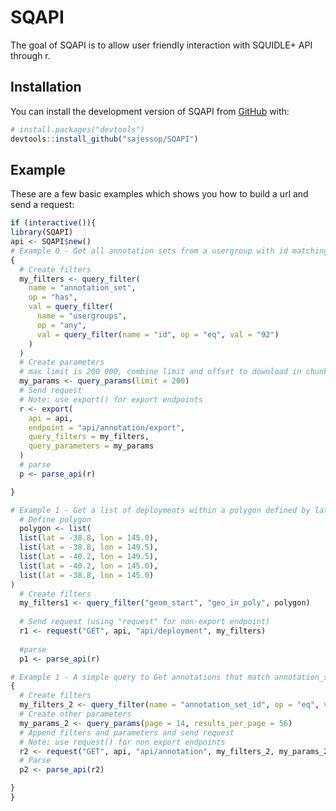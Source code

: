 
<!-- README.md is generated from README.Rmd. Please edit that file -->

# SQAPI

<!-- badges: start -->

<!-- badges: end -->

The goal of SQAPI is to allow user friendly interaction with SQUIDLE+
API through r.

## Installation

You can install the development version of SQAPI from
[GitHub](https://github.com/) with:

``` r
# install.packages("devtools")
devtools::install_github("sajessop/SQAPI")
```

## Example

These are a few basic examples which shows you how to build a url and
send a request:

``` r
if (interactive()){
library(SQAPI)
api <- SQAPI$new()
# Example 0 - Get all annotation sets from a usergroup with id matching 92
{
  # Create filters
  my_filters <- query_filter(
    name = "annotation_set",
    op = "has",
    val = query_filter(
      name = "usergroups",
      op = "any",
      val = query_filter(name = "id", op = "eq", val = "92")
    )
  )
  # Create parameters
  # max limit is 200 000, combine limit and offset to download in chunks
  my_params <- query_params(limit = 200)
  # Send request
  # Note: use export() for export endpoints
  r <- export(
    api = api,
    endpoint = "api/annotation/export",
    query_filters = my_filters,
    query_parameters = my_params
  )
  # parse
  p <- parse_api(r)

}

# Example 1 - Get a list of deployments within a polygon defined by lat long coords
  # Define polygon
  polygon <- list(
  list(lat = -38.8, lon = 145.0),
  list(lat = -38.8, lon = 149.5),
  list(lat = -40.2, lon = 149.5),
  list(lat = -40.2, lon = 145.0),
  list(lat = -38.8, lon = 145.0)
)
  # Create filters
  my_filters1 <- query_filter("geom_start", "geo_in_poly", polygon)
  
  # Send request (using "request" for non-export endpoint)
  r1 <- request("GET", api, "api/deployment", my_filters)
  
  #parse
  p1 <- parse_api(r)

# Example 1 - A simple query to Get annotations that match annotation_set_id = 5432 and specify pagination parameters
{
  # Create filters
  my_filters_2 <- query_filter(name = "annotation_set_id", op = "eq", val = "5432")
  # Create other parameters
  my_params_2 <- query_params(page = 14, results_per_page = 56)
  # Append filters and parameters and send request
  # Note: use request() for non export endpoints
  r2 <- request("GET", api, "api/annotation", my_filters_2, my_params_2)
  # Parse
  p2 <- parse_api(r2)

}
}
```

